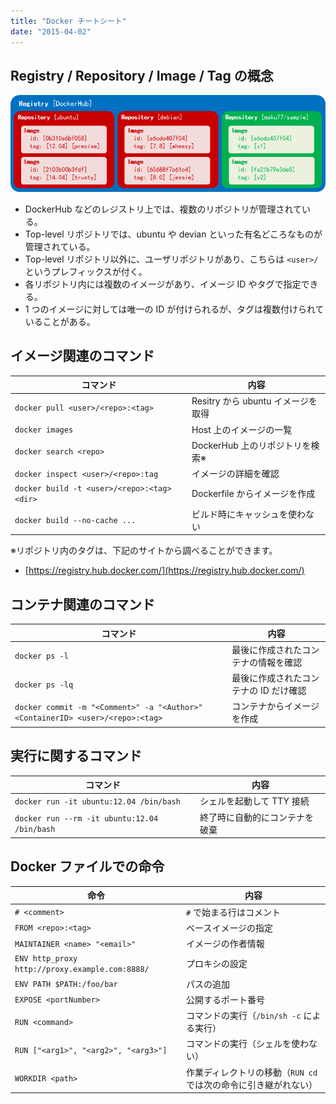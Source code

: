 ```yaml
---
title: "Docker チートシート"
date: "2015-04-02"
---
```


Registry / Repository / Image / Tag の概念
----

![cheatsheet.png](cheatsheet.png)

* DockerHub などのレジストリ上では、複数のリポジトリが管理されている。
* Top-level リポジトリでは、ubuntu や devian といった有名どころなものが管理されている。
* Top-level リポジトリ以外に、ユーザリポジトリがあり、こちらは `<user>/` というプレフィックスが付く。
* 各リポジトリ内には複数のイメージがあり、イメージ ID やタグで指定できる。
* 1 つのイメージに対しては唯一の ID が付けられるが、タグは複数付けられていることがある。


イメージ関連のコマンド
----

| コマンド | 内容 |
| -------- | ---- |
| `docker pull <user>/<repo>:<tag>` | Resitry から ubuntu イメージを取得 |
| `docker images` | Host 上のイメージの一覧 |
| `docker search <repo>` | DockerHub 上のリポジトリを検索※ |
| `docker inspect <user>/<repo>:tag` | イメージの詳細を確認 |
| `docker build -t <user>/<repo>:<tag> <dir>` | Dockerfile からイメージを作成 |
| `docker build --no-cache ...` | ビルド時にキャッシュを使わない |

※リポジトリ内のタグは、下記のサイトから調べることができます。

- [https://registry.hub.docker.com/](https://registry.hub.docker.com/)


コンテナ関連のコマンド
----

| コマンド | 内容 |
| -------- | ---- |
| `docker ps -l`   | 最後に作成されたコンテナの情報を確認 |
| `docker ps -lq`  | 最後に作成されたコンテナの ID だけ確認 |
| `docker commit -m "<Comment>" -a "<Author>" <ContainerID> <user>/<repo>:<tag>` | コンテナからイメージを作成 |


実行に関するコマンド
----

| コマンド | 内容 |
| -------- | ---- |
| `docker run -it ubuntu:12.04 /bin/bash` | シェルを起動して TTY 接続 |
| `docker run --rm -it ubuntu:12.04 /bin/bash` | 終了時に自動的にコンテナを破棄 |


Docker ファイルでの命令
----

| 命令 | 内容 |
| ---- | ---- |
| `# <comment>` | `#` で始まる行はコメント |
| `FROM <repo>:<tag>` | ベースイメージの指定 |
| `MAINTAINER <name> "<email>"` | イメージの作者情報 |
| `ENV http_proxy http://proxy.example.com:8888/` | プロキシの設定 |
| `ENV PATH $PATH:/foo/bar` | パスの追加 |
| `EXPOSE <portNumber>` | 公開するポート番号 |
| `RUN <command>` | コマンドの実行（`/bin/sh -c` による実行） |
| `RUN ["<arg1>", "<arg2>", "<arg3>"]` | コマンドの実行（シェルを使わない） |
| `WORKDIR <path>` | 作業ディレクトリの移動（`RUN cd` では次の命令に引き継がれない） |

